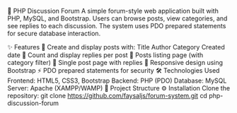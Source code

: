 💬 PHP Discussion Forum
A simple forum-style web application built with PHP, MySQL, and Bootstrap.
Users can browse posts, view categories, and see replies to each discussion.
The system uses PDO prepared statements for secure database interaction.

✨ Features
📝 Create and display posts with:
Title
Author
Category
Created date
💬 Count and display replies per post
📂 Posts listing page (with category filter)
📄 Single post page with replies
🎨 Responsive design using Bootstrap
⚡ PDO prepared statements for security
🛠️ Technologies Used
Frontend: HTML5, CSS3, Bootstrap
Backend: PHP (PDO)
Database: MySQL
Server: Apache (XAMPP/WAMP)
📂 Project Structure
⚙️ Installation
Clone the repository:
git clone https://github.com/faysaljs/forum-system.git
cd php-discussion-forum
